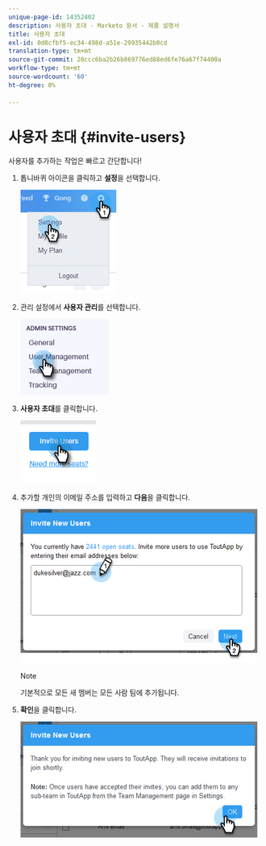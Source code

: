 ```yaml
---
unique-page-id: 14352402
description: 사용자 초대 - Marketo 문서 - 제품 설명서
title: 사용자 초대
exl-id: 0d8cfbf5-ec34-498d-a51e-29935442b0cd
translation-type: tm+mt
source-git-commit: 20ccc6ba2b26b869776ed88ed6fe76a67f74400a
workflow-type: tm+mt
source-wordcount: '60'
ht-degree: 0%

---
```


# 사용자 초대 {#invite-users}

사용자를 추가하는 작업은 빠르고 간단합니다!

1. 톱니바퀴 아이콘을 클릭하고 **설정**&#x200B;을 선택합니다.

   ![](assets/one.png)

1. 관리 설정에서 **사용자 관리**&#x200B;를 선택합니다.

   ![](assets/invite-team-members-2.png)

1. **사용자 초대**&#x200B;를 클릭합니다.

   ![](assets/invite-team-members-3.png)

1. 추가할 개인의 이메일 주소를 입력하고 **다음**&#x200B;을 클릭합니다.

   ![](assets/four.png)

   >[!NOTE]
   >
   >기본적으로 모든 새 멤버는 모든 사람 팀에 추가됩니다.

1. **확인**&#x200B;을 클릭합니다.

   ![](assets/five.png)
